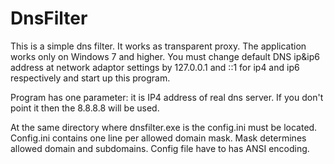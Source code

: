 # DnsFilter
This is a simple dns filter. It works as transparent proxy. The application works only on Windows 7 and higher. You must change default DNS ip&ip6 address at network adaptor settings by 127.0.0.1 and ::1 for ip4 and ip6 respectively and start up this program.

Program has one parameter: it is IP4 address of real dns server. If you don't point it then the 8.8.8.8 will be used.

At the same directory where dnsfilter.exe is the config.ini must be located. Config.ini contains one line per allowed domain mask. Mask determines allowed domain and subdomains. Config file have to has ANSI encoding.
